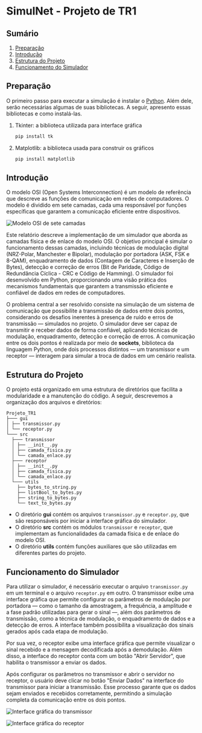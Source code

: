 # SimulNet - Projeto de TR1

## Sumário
1. [Preparação](#preparação)
2. [Introdução](#introdução)
3. [Estrutura do Projeto](#estrutura-do-projeto)
4. [Funcionamento do Simulador](#funcionamento-do-simulador)

## Preparação
O primeiro passo para executar a simulação é instalar o [Python](https://www.python.org/). Além dele, serão necessárias algumas de suas bibliotecas. A seguir, apresento essas bibliotecas e como instalá-las.

1. Tkinter: a biblioteca utilizada para interface gráfica

    ```sh
    pip install tk
    ```
2. Matplotlib: a biblioteca usada para construir os gráficos

    ```sh
    pip install matplotlib
    ```

## Introdução

O modelo OSI (Open Systems Interconnection) é um modelo de referência que descreve as funções de comunicação em redes de computadores. O modelo é dividido em sete camadas, cada uma responsável por funções específicas que garantem a comunicação eficiente entre dispositivos.

![Modelo OSI de sete camadas](Relatório/image/Modelo_Osi.png)

Este relatório descreve a implementação de um simulador que aborda as camadas física e de enlace do modelo OSI. O objetivo principal é simular o funcionamento dessas camadas, incluindo técnicas de modulação digital (NRZ-Polar, Manchester e Bipolar), modulação por portadora (ASK, FSK e 8-QAM), enquadramento de dados (Contagem de Caracteres e Inserção de Bytes), detecção e correção de erros (Bit de Paridade, Código de Redundância Cíclica - CRC e Código de Hamming). O simulador foi desenvolvido em Python, proporcionando uma visão prática dos mecanismos fundamentais que garantem a transmissão eficiente e confiável de dados em redes de computadores.

O problema central a ser resolvido consiste na simulação de um sistema de comunicação que possibilite a transmissão de dados entre dois pontos, considerando os desafios inerentes à presença de ruído e erros de transmissão — simulados no projeto. O simulador deve ser capaz de transmitir e receber dados de forma confiável, aplicando técnicas de modulação, enquadramento, detecção e correção de erros. A comunicação entre os dois pontos é realizada por meio de **sockets**, biblioteca da linguagem Python, onde dois processos distintos — um transmissor e um receptor — interagem para simular a troca de dados em um cenário realista.

## Estrutura do Projeto

O projeto está organizado em uma estrutura de diretórios que facilita a modularidade e a manutenção do código. A seguir, descrevemos a organização dos arquivos e diretórios:
```plaintext
Projeto_TR1
├─── gui
│ ├── transmissor.py
│ └── receptor.py
└─── src
  ├─── transmissor
  │ ├── __init__.py
  │ ├── camada_fisica.py
  │ └── camada_enlace.py
  ├─── receptor
  │ ├── __init__.py
  │ ├── camada_fisica.py
  │ └── camada_enlace.py
  └─── utils
    ├── bytes_to_string.py
    ├── listBool_to_bytes.py
    ├── string_to_bytes.py
    └── text_to_bytes.py
```


- O diretório **gui** contém os arquivos `transmissor.py` e `receptor.py`, que são responsáveis por iniciar a interface gráfica do simulador.
- O diretório **src** contém os módulos `transmissor` e `receptor`, que implementam as funcionalidades da camada física e de enlace do modelo OSI.
- O diretório **utils** contém funções auxiliares que são utilizadas em diferentes partes do projeto.

## Funcionamento do Simulador

Para utilizar o simulador, é necessário executar o arquivo `transmissor.py` em um terminal e o arquivo `receptor.py` em outro. O transmissor exibe uma interface gráfica que permite configurar os parâmetros de modulação por portadora — como o tamanho da amostragem, a frequência, a amplitude e a fase padrão utilizadas para gerar o sinal —, além dos parâmetros de transmissão, como a técnica de modulação, o enquadramento de dados e a detecção de erros. A interface também possibilita a visualização dos sinais gerados após cada etapa de modulação.

Por sua vez, o receptor exibe uma interface gráfica que permite visualizar o sinal recebido e a mensagem decodificada após a demodulação. Além disso, a interface do receptor conta com um botão "Abrir Servidor", que habilita o transmissor a enviar os dados.

Após configurar os parâmetros no transmissor e abrir o servidor no receptor, o usuário deve clicar no botão "Enviar Dados" na interface do transmissor para iniciar a transmissão. Esse processo garante que os dados sejam enviados e recebidos corretamente, permitindo a simulação completa da comunicação entre os dois pontos.

![Interface gráfica do transmissor](Relatório/image/interface_transmissor.png)

![Interface gráfica do receptor](Relatório/image/interface_receptor.png)
